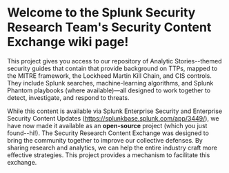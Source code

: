 

# Welcome to the Splunk Security Research Team's Security Content Exchange wiki page!

This project gives you access to our repository of Analytic Stories--themed security guides that contain that provide background on TTPs, mapped to the MITRE framework, the Lockheed Martin Kill Chain, and CIS controls. They include Splunk searches, machine-learning algorithms, and Splunk Phantom playbooks (where available)—all designed to work together to detect, investigate, and respond to threats.

While this content is available via Splunk Enterprise Security and Enterprise Security Content Updates (https://splunkbase.splunk.com/app/3449/), we have now made it available as an **open-source** project (which you just found--hi!). The Security Research Content Exchange was designed to bring the community together to improve our collective defenses. By sharing research and analytics, we can help the entire industry craft more effective strategies. This project provides a mechanism to facilitate this exchange.